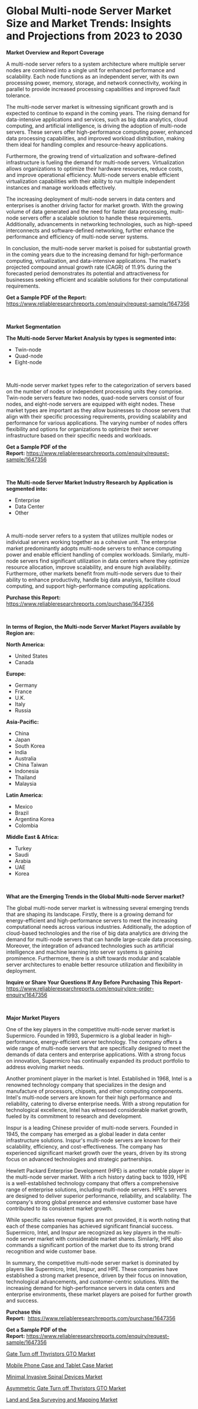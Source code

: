<p><h1>Global Multi-node Server Market Size and Market Trends: Insights and Projections from 2023 to 2030</h1></p><p><strong>Market Overview and Report Coverage</strong></p>
<p><p>A multi-node server refers to a system architecture where multiple server nodes are combined into a single unit for enhanced performance and scalability. Each node functions as an independent server, with its own processing power, memory, storage, and network connectivity, working in parallel to provide increased processing capabilities and improved fault tolerance.</p><p>The multi-node server market is witnessing significant growth and is expected to continue to expand in the coming years. The rising demand for data-intensive applications and services, such as big data analytics, cloud computing, and artificial intelligence, is driving the adoption of multi-node servers. These servers offer high-performance computing power, enhanced data processing capabilities, and improved workload distribution, making them ideal for handling complex and resource-heavy applications.</p><p>Furthermore, the growing trend of virtualization and software-defined infrastructure is fueling the demand for multi-node servers. Virtualization allows organizations to optimize their hardware resources, reduce costs, and improve operational efficiency. Multi-node servers enable efficient virtualization capabilities with their ability to run multiple independent instances and manage workloads effectively.</p><p>The increasing deployment of multi-node servers in data centers and enterprises is another driving factor for market growth. With the growing volume of data generated and the need for faster data processing, multi-node servers offer a scalable solution to handle these requirements. Additionally, advancements in networking technologies, such as high-speed interconnects and software-defined networking, further enhance the performance and efficiency of multi-node server systems.</p><p>In conclusion, the multi-node server market is poised for substantial growth in the coming years due to the increasing demand for high-performance computing, virtualization, and data-intensive applications. The market's projected compound annual growth rate (CAGR) of 11.9% during the forecasted period demonstrates its potential and attractiveness for businesses seeking efficient and scalable solutions for their computational requirements.</p></p>
<p><strong>Get a Sample PDF of the Report:</strong> <a href="https://www.reliableresearchreports.com/enquiry/request-sample/1647356">https://www.reliableresearchreports.com/enquiry/request-sample/1647356</a></p>
<p>&nbsp;</p>
<p><strong>Market Segmentation</strong></p>
<p><strong>The Multi-node Server Market Analysis by types is segmented into:</strong></p>
<p><ul><li>Twin-node</li><li>Quad-node</li><li>Eight-node</li></ul></p>
<p>&nbsp;</p>
<p><p>Multi-node server market types refer to the categorization of servers based on the number of nodes or independent processing units they comprise. Twin-node servers feature two nodes, quad-node servers consist of four nodes, and eight-node servers are equipped with eight nodes. These market types are important as they allow businesses to choose servers that align with their specific processing requirements, providing scalability and performance for various applications. The varying number of nodes offers flexibility and options for organizations to optimize their server infrastructure based on their specific needs and workloads.</p></p>
<p><strong>Get a Sample PDF of the Report:</strong>&nbsp;<a href="https://www.reliableresearchreports.com/enquiry/request-sample/1647356">https://www.reliableresearchreports.com/enquiry/request-sample/1647356</a></p>
<p>&nbsp;</p>
<p><strong>The Multi-node Server Market Industry Research by Application is segmented into:</strong></p>
<p><ul><li>Enterprise</li><li>Data Center</li><li>Other</li></ul></p>
<p>&nbsp;</p>
<p><p>A multi-node server refers to a system that utilizes multiple nodes or individual servers working together as a cohesive unit. The enterprise market predominantly adopts multi-node servers to enhance computing power and enable efficient handling of complex workloads. Similarly, multi-node servers find significant utilization in data centers where they optimize resource allocation, improve scalability, and ensure high availability. Furthermore, other markets benefit from multi-node servers due to their ability to enhance productivity, handle big data analysis, facilitate cloud computing, and support high-performance computing applications.</p></p>
<p><strong>Purchase this Report:</strong>&nbsp; <a href="https://www.reliableresearchreports.com/purchase/1647356">https://www.reliableresearchreports.com/purchase/1647356</a></p>
<p>&nbsp;</p>
<p><strong>In terms of Region, the Multi-node Server Market Players available by Region are:</strong></p>
<p>
    <p> <strong> North America: </strong>
        <ul>
            <li>United States</li>
            <li>Canada</li>
        </ul>
        </p> 
    <p> <strong> Europe: </strong>
        <ul>
            <li>Germany</li>
            <li>France</li>
            <li>U.K.</li>
            <li>Italy</li>
            <li>Russia</li>
        </ul>
        </p> 
    <p> <strong> Asia-Pacific: </strong>
        <ul>
            <li>China</li>
            <li>Japan</li>
            <li>South Korea</li>
            <li>India</li>
            <li>Australia</li>
            <li>China Taiwan</li>
            <li>Indonesia</li>
            <li>Thailand</li>
            <li>Malaysia</li>
        </ul>
        </p> 
    <p> <strong> Latin America: </strong>
        <ul>
            <li>Mexico</li>
            <li>Brazil</li>
            <li>Argentina Korea</li>
            <li>Colombia</li>
        </ul>
        </p> 
    <p> <strong> Middle East & Africa: </strong>
        <ul>
            <li>Turkey</li>
            <li>Saudi</li>
            <li>Arabia</li>
            <li>UAE</li>
            <li>Korea</li>
        </ul>
    </p>
    </p>
<p>&nbsp;</p>
<p><strong>What are the Emerging Trends in the Global Multi-node Server market?</strong></p>
<p><p>The global multi-node server market is witnessing several emerging trends that are shaping its landscape. Firstly, there is a growing demand for energy-efficient and high-performance servers to meet the increasing computational needs across various industries. Additionally, the adoption of cloud-based technologies and the rise of big data analytics are driving the demand for multi-node servers that can handle large-scale data processing. Moreover, the integration of advanced technologies such as artificial intelligence and machine learning into server systems is gaining prominence. Furthermore, there is a shift towards modular and scalable server architectures to enable better resource utilization and flexibility in deployment.</p></p>
<p><strong>Inquire or Share Your Questions If Any Before Purchasing This Report</strong>- <a href="https://www.reliableresearchreports.com/enquiry/pre-order-enquiry/1647356">https://www.reliableresearchreports.com/enquiry/pre-order-enquiry/1647356</a></p>
<p>&nbsp;</p>
<p><strong>Major Market Players</strong></p>
<p><p>One of the key players in the competitive multi-node server market is Supermicro. Founded in 1993, Supermicro is a global leader in high-performance, energy-efficient server technology. The company offers a wide range of multi-node servers that are specifically designed to meet the demands of data centers and enterprise applications. With a strong focus on innovation, Supermicro has continually expanded its product portfolio to address evolving market needs.</p><p>Another prominent player in the market is Intel. Established in 1968, Intel is a renowned technology company that specializes in the design and manufacture of processors, chipsets, and other computing components. Intel's multi-node servers are known for their high performance and reliability, catering to diverse enterprise needs. With a strong reputation for technological excellence, Intel has witnessed considerable market growth, fueled by its commitment to research and development.</p><p>Inspur is a leading Chinese provider of multi-node servers. Founded in 1945, the company has emerged as a global leader in data center infrastructure solutions. Inspur's multi-node servers are known for their scalability, efficiency, and cost-effectiveness. The company has experienced significant market growth over the years, driven by its strong focus on advanced technologies and strategic partnerships.</p><p>Hewlett Packard Enterprise Development (HPE) is another notable player in the multi-node server market. With a rich history dating back to 1939, HPE is a well-established technology company that offers a comprehensive range of enterprise solutions, including multi-node servers. HPE's servers are designed to deliver superior performance, reliability, and scalability. The company's strong global presence and extensive customer base have contributed to its consistent market growth.</p><p>While specific sales revenue figures are not provided, it is worth noting that each of these companies has achieved significant financial success. Supermicro, Intel, and Inspur are recognized as key players in the multi-node server market with considerable market shares. Similarly, HPE also commands a significant portion of the market due to its strong brand recognition and wide customer base.</p><p>In summary, the competitive multi-node server market is dominated by players like Supermicro, Intel, Inspur, and HPE. These companies have established a strong market presence, driven by their focus on innovation, technological advancements, and customer-centric solutions. With the increasing demand for high-performance servers in data centers and enterprise environments, these market players are poised for further growth and success.</p></p>
<p><strong>Purchase this Report:</strong>&nbsp;&nbsp;<a href="https://www.reliableresearchreports.com/purchase/1647356">https://www.reliableresearchreports.com/purchase/1647356</a></p>
<p></p>
<p><strong>Get a Sample PDF of the Report:</strong>&nbsp;<a href="https://www.reliableresearchreports.com/enquiry/request-sample/1647356">https://www.reliableresearchreports.com/enquiry/request-sample/1647356</a></p>
<p><p><a href="https://medium.com/@clock.fund.arm/gate-turn-off-thyristors-gto-market-analysis-its-cagr-market-segmentation-and-global-industry-362b36491f8d">Gate Turn off Thyristors GTO Market</a></p><p><a href="https://www.linkedin.com/pulse/mobile-phone-case-tablet-market-challenges-opportunities-z74me/">Mobile Phone Case and Tablet Case Market</a></p><p><a href="https://github.com/PeterParrish5/Market-Research-Report-List-1/blob/main/minimal-invasive-spinal-devices-market.md">Minimal Invasive Spinal Devices Market</a></p><p><a href="https://medium.com/@wound.key.cure/asymmetric-gate-turn-off-thyristors-gto-market-comprehensive-assessment-by-type-application-and-ab19ccd36f54">Asymmetric Gate Turn off Thyristors GTO Market</a></p><p><a href="https://github.com/CliffMedina6/Market-Research-Report-List-1/blob/main/land-and-sea-surveying-and-mapping-market.md">Land and Sea Surveying and Mapping Market</a></p></p>